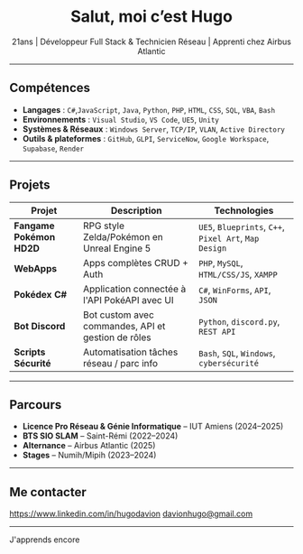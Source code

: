 <h1 align="center"> Salut, moi c’est Hugo</h1>

<p align="center">
 21ans | Développeur Full Stack & Technicien Réseau | Apprenti chez Airbus Atlantic
</p>

---

## Compétences

- **Langages** : `C#`,`JavaScript`, `Java`, `Python`, `PHP`, `HTML`, `CSS`, `SQL`, `VBA`, `Bash`
- **Environnements** : `Visual Studio`, `VS Code`, `UE5`, `Unity`
- **Systèmes & Réseaux** : `Windows Server`, `TCP/IP`, `VLAN`, `Active Directory`
- **Outils & plateformes** : `GitHub`, `GLPI`, `ServiceNow`, `Google Workspace`, `Supabase`, `Render`

---

## Projets

| Projet | Description | Technologies |
|--------|-------------|--------------|
| **Fangame Pokémon HD2D** | RPG style Zelda/Pokémon en Unreal Engine 5 | `UE5`, `Blueprints`, `C++`, `Pixel Art`, `Map Design` |
| **WebApps** | Apps complètes CRUD + Auth | `PHP`, `MySQL`, `HTML/CSS/JS`, `XAMPP` |
| **Pokédex C#** | Application connectée à l'API PokéAPI avec UI | `C#`, `WinForms`, `API`, `JSON` |
| **Bot Discord** | Bot custom avec commandes, API et gestion de rôles | `Python`, `discord.py`, `REST API` |
| **Scripts Sécurité** | Automatisation tâches réseau / parc info | `Bash`, `SQL`, `Windows`, `cybersécurité` |

---

##  Parcours

- **Licence Pro Réseau & Génie Informatique** – IUT Amiens (2024–2025)  
- **BTS SIO SLAM** – Saint-Rémi (2022–2024)  
- **Alternance** – Airbus Atlantic (2025)  
- **Stages** – Numih/Mipih (2023–2024)

---

## Me contacter

https://www.linkedin.com/in/hugodavion
davionhugo@gmail.com

---

J'apprends encore
